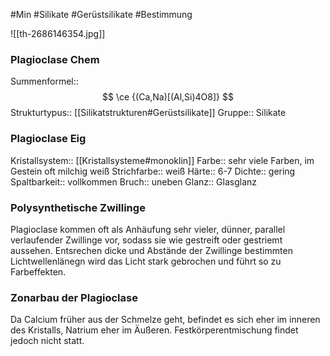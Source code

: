 #Min #Silikate #Gerüstsilikate #Bestimmung

![[th-2686146354.jpg]]
<!--ID: 1705934302830-->


### Plagioclase Chem

Summenformel:: $$ \ce {(Ca,Na)[(Al,Si)4O8]} $$
Strukturtypus:: [[Silikatstrukturen#Gerüstsilikate]]
Gruppe:: Silikate
<!--ID: 1705934302834-->


### Plagioclase Eig

Kristallsystem:: [[Kristallsysteme#monoklin]]
Farbe:: sehr viele Farben, im Gestein oft milchig weiß
Strichfarbe:: weiß
Härte:: 6-7
Dichte:: gering
Spaltbarkeit:: vollkommen
Bruch:: uneben
Glanz:: Glasglanz
<!--ID: 1705934302839-->


### Polysynthetische Zwillinge

Plagioclase kommen oft als Anhäufung sehr vieler, dünner, parallel verlaufender Zwillinge vor, sodass sie wie gestreift oder gestriemt aussehen. Entsrechen dicke und Abstände der Zwillinge bestimmten Lichtwellenlänegn wird das Licht stark gebrochen und führt so zu Farbeffekten.
<!--ID: 1705934302844-->


### Zonarbau der Plagioclase

Da Calcium früher aus der Schmelze geht, befindet es sich eher im inneren des Kristalls, Natrium eher im Äußeren. Festkörperentmischung findet jedoch nicht statt.
<!--ID: 1705934302848-->

